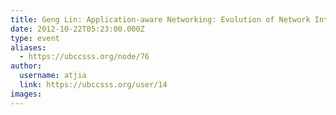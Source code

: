 ```yaml
---
title: Geng Lin: Application-aware Networking: Evolution of Network Intelligence 
date: 2012-10-22T05:23:00.000Z
type: event
aliases:
  - https://ubccsss.org/node/76
author:
  username: atjia
  link: https://ubccsss.org/user/14
images:
---
```


